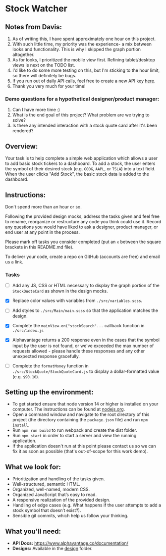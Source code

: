 # Stock Watcher

## Notes from Davis:

 1. As of writing this, I have spent approximately one hour on this project.
 2. With such little time, my priority was the experience- a mix between looks and functionality. This is why I skipped the graph portion altogether.
 3. As for looks, I prioritized the mobile view first. Refining tablet/desktop views is next on the TODO list.
 4. I'd like to do some more testing on this, but I'm sticking to the hour limit, so there will definitely be bugs.
 5. If you run out of daily API calls, feel free to create a new API key [here].
 6. Thank you very much for your time!

### Demo questions for a hypothetical designer/product manager:

 1. Can I have more time :)
 2. What is the end goal of this project? What problem are we trying to solve?
 3. Is there any intended interaction with a stock quote card after it's been rendered?


## Overview:

Your task is to help complete a simple web application which allows a user to
add basic stock tickers to a dashboard.  To add a stock, the user enters the
symbol of their desired stock (e.g. `GOOG`, `AAPL`, or `TSLA`) into a text
field.  When the user clicks "Add Stock", the basic stock data is added to the
dashboard.


## Instructions:

Don't spend more than an hour or so.

Following the provided design mocks, address the tasks given and feel free to
rename, reorganize or restructure any code you think could use it.  Record any
questions you would have liked to ask a designer, product manager, or end user
at any point in the process.

Please mark off tasks you consider completed (put an `x` between the square
brackets in this README.md file).

To deliver your code, create a repo on GitHub (accounts are free) and email us a
link.

### Tasks
- [ ] Add any JS, CSS or HTML necessary to display the graph portion of the
    `StockQuoteCard` as shown in the design mocks.
- [x] Replace color values with variables from `./src/variables.scss`.
- [ ] Add styles to `./src/Main/main.scss` so that the application matches the design.
- [x] Complete the `mainView.on("stockSearch"...` callback function in `./src/index.js`
- [x] Alphavantage returns a 200 response even in the cases that the symbol
    input by the user is not found, or we've exceeded the max number of requests
    allowed - please handle these responses and any other unexpected response
    gracefully.
- [ ] Complete the `formatMoney` function in `./src/StockQuote/StockQuoteCard.js`
    to display a dollar-formatted value (e.g. `$90.10`).


## Setting up the environment:

-   To get started ensure that node version 14 or higher is installed on your
    computer. The instructions can be found at [nodejs.org].
-   Open a command window and navigate to the root directory of this project
    (the directory containing the `package.json` file) and run `npm install`.
-   Run `npm run build` to run webpack and create the dist folder.
-   Run `npm start` in order to start a server and view the running application.
-   If the application doesn't run at this point please contact us so we can fix
    it as soon as possible (that's out-of-scope for this work demo).


## What we look for:

-   Prioritization and handling of the tasks given.
-   Well-structured, semantic HTML.
-   Organized, well-named, modern CSS.
-   Organized JavaScript that’s easy to read.
-   A responsive realization of the provided design.
-   Handling of edge cases (e.g. What happens if the user attempts to add a
    stock symbol that doesn’t exist?).
-   Sensible git commits, which help us follow your thinking.


## What you'll need:

-   **API Docs:** <https://www.alphavantage.co/documentation/>
-   **Designs:** Available in the [design] folder.


[nodejs.org]: https://nodejs.org/en/
[design]: ./design
[here]: https://www.alphavantage.co/support/#api-key


